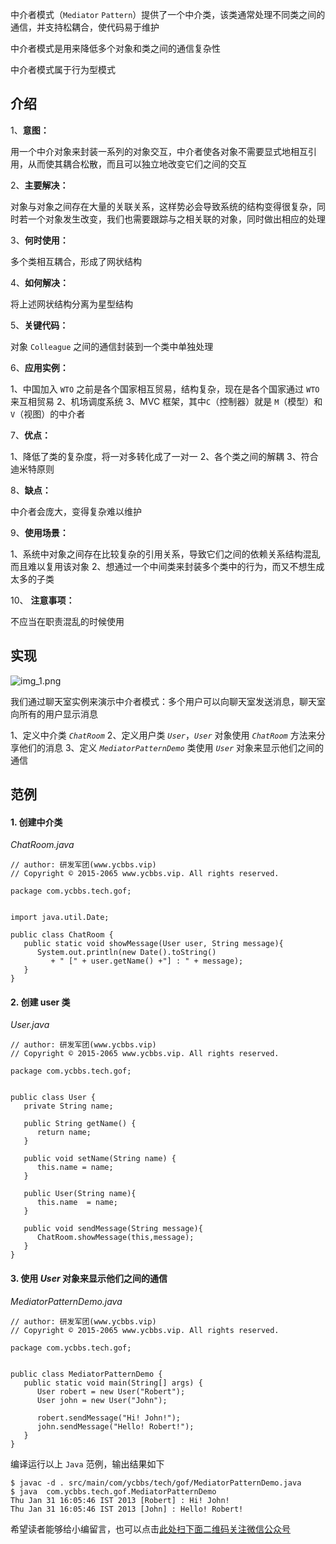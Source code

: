 中介者模式（`Mediator` `Pattern`）提供了一个中介类，该类通常处理不同类之间的通信，并支持松耦合，使代码易于维护

中介者模式是用来降低多个对象和类之间的通信复杂性

中介者模式属于行为型模式

## 介绍 ##

1、**意图：**

用一个中介对象来封装一系列的对象交互，中介者使各对象不需要显式地相互引用，从而使其耦合松散，而且可以独立地改变它们之间的交互

2、**主要解决：**

对象与对象之间存在大量的关联关系，这样势必会导致系统的结构变得很复杂，同时若一个对象发生改变，我们也需要跟踪与之相关联的对象，同时做出相应的处理

3、**何时使用：**

多个类相互耦合，形成了网状结构

4、**如何解决：**

将上述网状结构分离为星型结构

5、**关键代码：**

对象 `Colleague` 之间的通信封装到一个类中单独处理

6、**应用实例：**

1、中国加入 `WTO` 之前是各个国家相互贸易，结构复杂，现在是各个国家通过 `WTO` 来互相贸易
2、机场调度系统
3、MVC 框架，其中`C`（控制器）就是 `M`（模型）和 `V`（视图）的中介者

7、**优点：**

1、降低了类的复杂度，将一对多转化成了一对一
2、各个类之间的解耦
3、符合迪米特原则

8、**缺点：**

中介者会庞大，变得复杂难以维护

9、**使用场景：**

1、系统中对象之间存在比较复杂的引用关系，导致它们之间的依赖关系结构混乱而且难以复用该对象
2、想通过一个中间类来封装多个类中的行为，而又不想生成太多的子类

10、 **注意事项：**

不应当在职责混乱的时候使用

## 实现 ##

![img\_1.png][img_1.png]

我们通过聊天室实例来演示中介者模式：多个用户可以向聊天室发送消息，聊天室向所有的用户显示消息

1、定义中介类 *`ChatRoom`*
2、定义用户类 *`User`*，*`User`* 对象使用 *`ChatRoom`* 方法来分享他们的消息
3、定义 *`MediatorPatternDemo`* 类使用 *`User`* 对象来显示他们之间的通信

## 范例 ##

#### 1. 创建中介类 ####

*ChatRoom.java*

```
// author: 研发军团(www.ycbbs.vip)
// Copyright © 2015-2065 www.ycbbs.vip. All rights reserved.

package com.ycbbs.tech.gof;


import java.util.Date;

public class ChatRoom {
   public static void showMessage(User user, String message){
      System.out.println(new Date().toString()
         + " [" + user.getName() +"] : " + message);
   }
}
```

#### 2. 创建 user 类 ####

*User.java*

```
// author: 研发军团(www.ycbbs.vip)
// Copyright © 2015-2065 www.ycbbs.vip. All rights reserved.

package com.ycbbs.tech.gof;


public class User {
   private String name;

   public String getName() {
      return name;
   }

   public void setName(String name) {
      this.name = name;
   }

   public User(String name){
      this.name  = name;
   }

   public void sendMessage(String message){
      ChatRoom.showMessage(this,message);
   }
}
```

#### 3. 使用 *User* 对象来显示他们之间的通信 ####

*MediatorPatternDemo.java*

```
// author: 研发军团(www.ycbbs.vip)
// Copyright © 2015-2065 www.ycbbs.vip. All rights reserved.

package com.ycbbs.tech.gof;


public class MediatorPatternDemo {
   public static void main(String[] args) {
      User robert = new User("Robert");
      User john = new User("John");

      robert.sendMessage("Hi! John!");
      john.sendMessage("Hello! Robert!");
   }
}
```

编译运行以上 `Java` 范例，输出结果如下

```
$ javac -d . src/main/com/ycbbs/tech/gof/MediatorPatternDemo.java
$ java  com.ycbbs.tech.gof.MediatorPatternDemo
Thu Jan 31 16:05:46 IST 2013 [Robert] : Hi! John!
Thu Jan 31 16:05:46 IST 2013 [John] : Hello! Robert!
```


[img_1.png]: https://gitee.com/duchaochen/gongzhonghao/raw/master/个人博客文章/001-images/souyunku-web/2019/08/0802/03/22/img_1.png


希望读者能够给小编留言，也可以点击[此处扫下面二维码关注微信公众号](https://www.ycbbs.vip/?p=28 "此处扫下面二维码关注微信公众号")